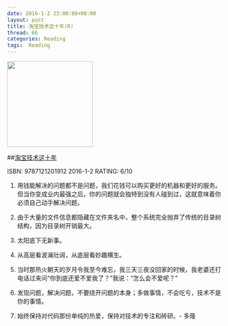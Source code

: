 ```yaml
---
date: 2016-1-2 23:00:00+00:00
layout: post
title: 淘宝技术这十年(R)
thread: 66
categories: Reading
tags:  Reading
---
```


<img src="http://ec4.images-amazon.com/images/I/41Hrr9YNS6L.jpg" width="200" />

##[淘宝技术这十年](http://amzn.to/1YWSlOK)

ISBN: 9787121201912  2016-1-2 RATING: 6/10

1. 用钱能解决的问题都不是问题，我们花钱可以购买更好的机器和更好的服务。但当你变成业内最强之后，你的问题就会独特到没有人碰到过，这就意味着你必须自己动手解决问题。

2. 由于大量的文件信息都隐藏在文件夹名中，整个系统完全抛弃了传统的目录树结构，因为目录树开销最大。

3. 太阳底下无新事。

4. 从高层看波澜壮阔，从底层看妙趣横生。

5. 当时那热火朝天的岁月令我至今难忘，我三天三夜没回家的时候，我老婆还打电话过来问“你到底还爱不爱我了？”我说：“怎么会不爱呢？”

6. 发现问题，解决问题，不要绕开问题的本身；多做事情，不会吃亏，技术不是你的事情。

7. 始终保持对代码那份单纯的热爱，保持对技术的专注和砖研。- 多隆
